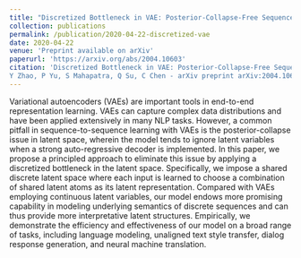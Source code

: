 ```yaml
---
title: "Discretized Bottleneck in VAE: Posterior-Collapse-Free Sequence-to-Sequence Learning"
collection: publications
permalink: /publication/2020-04-22-discretized-vae
date: 2020-04-22
venue: 'Preprint available on arXiv'
paperurl: 'https://arxiv.org/abs/2004.10603'
citation: 'Discretized Bottleneck in VAE: Posterior-Collapse-Free Sequence-to-Sequence Learning
Y Zhao, P Yu, S Mahapatra, Q Su, C Chen - arXiv preprint arXiv:2004.10603, 2020.'
---
```

Variational autoencoders (VAEs) are important tools in end-to-end representation learning. VAEs can capture complex data distributions and have been applied extensively in many NLP tasks. However, a common pitfall in sequence-to-sequence learning with VAEs is the posterior-collapse issue in latent space, wherein the model tends to ignore latent variables when a strong auto-regressive decoder is implemented. In this paper, we propose a principled approach to eliminate this issue by applying a discretized bottleneck in the latent space. Specifically, we impose a shared discrete latent space where each input is learned to choose a combination of shared latent atoms as its latent representation. Compared with VAEs employing continuous latent variables, our model endows more promising capability in modeling underlying semantics of discrete sequences and can thus provide more interpretative latent structures. Empirically, we demonstrate the efficiency and effectiveness of our model on a broad range of tasks, including language modeling, unaligned text style transfer, dialog response generation, and neural machine translation.